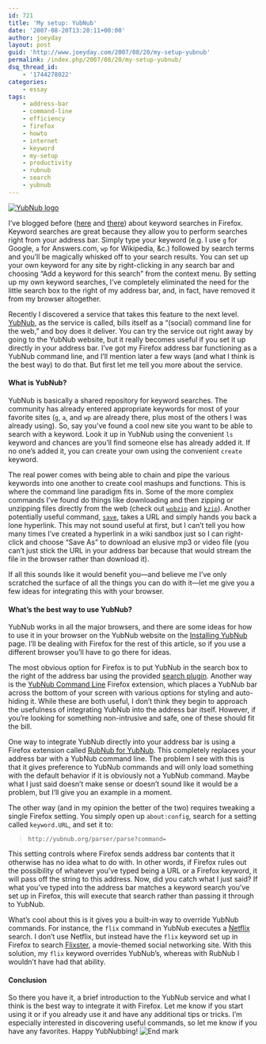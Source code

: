 ```yaml
---
id: 721
title: 'My setup: YubNub'
date: '2007-08-20T13:20:11+00:00'
author: joeyday
layout: post
guid: 'http://www.joeyday.com/2007/08/20/my-setup-yubnub'
permalink: /index.php/2007/08/20/my-setup-yubnub/
dsq_thread_id:
    - '1744278022'
categories:
    - essay
tags:
    - address-bar
    - command-line
    - efficiency
    - firefox
    - howto
    - internet
    - keyword
    - my-setup
    - productivity
    - rubnub
    - search
    - yubnub
---
```


[![YubNub logo](/wp-content/uploads/2007/08/yubnub.png)](http://www.yubnub.org "YubNub logo")

I’ve blogged before ([here](/2003/11/20/firebirds-smart-address-bar#more-31) and [there](/2003/12/10/ditch-your-google-toolbar)) about keyword searches in Firefox. Keyword searches are great because they allow you to perform searches right from your address bar. Simply type your keyword (e.g. I use `g` for Google, `a` for Answers.com, `wp` for Wikipedia, &amp;c.) followed by search terms and you’ll be magically whisked off to your search results. You can set up your own keyword for any site by right-clicking in any search bar and choosing “Add a keyword for this search” from the context menu. By setting up my own keyword searches, I’ve completely eliminated the need for the little search box to the right of my address bar, and, in fact, have removed it from my browser altogether.

Recently I discovered a service that takes this feature to the next level. [YubNub](http://www.yubnub.org), as the service is called, bills itself as a “(social) command line for the web,” and boy does it deliver. You can try the service out right away by going to the YubNub website, but it really becomes useful if you set it up directly in your address bar. I’ve got my Firefox address bar functioning as a YubNub command line, and I’ll mention later a few ways (and what I think is the best way) to do that. But first let me tell you more about the service.

#### What is YubNub?

YubNub is basically a shared repository for keyword searches. The community has already entered appropriate keywords for most of your favorite sites (`g`, `a`, and `wp` are already there, plus most of the others I was already using). So, say you’ve found a cool new site you want to be able to search with a keyword. Look it up in YubNub using the convenient `ls` keyword and chances are you’ll find someone else has already added it. If no one’s added it, you can create your own using the convenient `create` keyword.

The real power comes with being able to chain and pipe the various keywords into one another to create cool mashups and functions. This is where the command line paradigm fits in. Some of the more complex commands I’ve found do things like downloading and then zipping or unzipping files directly from the web (check out [`wobzip`](http://yubnub.org/kernel/man?args=wobzip) and [`kzip`](http://yubnub.org/kernel/man?args=wobzip)). Another potentially useful command, [`save`](http://yubnub.org/kernel/man?args=save), takes a URL and simply hands you back a lone hyperlink. This may not sound useful at first, but I can’t tell you how many times I’ve created a hyperlink in a wiki sandbox just so I can right-click and choose “Save As” to download an elusive mp3 or video file (you can’t just stick the URL in your address bar because that would stream the file in the browser rather than download it).

If all this sounds like it would benefit you—and believe me I’ve only scratched the surface of all the things you can do with it—let me give you a few ideas for integrating this with your browser.

#### What’s the best way to use YubNub?

YubNub works in all the major browsers, and there are some ideas for how to use it in your browser on the YubNub website on the [Installing YubNub](http://yubnub.org/documentation/describe_installation) page. I’ll be dealing with Firefox for the rest of this article, so if you use a different browser you’ll have to go there for ideas.

The most obvious option for Firefox is to put YubNub in the search box to the right of the address bar using the provided [search plugin](http://yubnub.blogspot.com/2005/10/installing-yubnub-in-firefox-detailed.html). Another way is the [YubNub Command Line](http://yubnubcommandline.mozdev.org/) Firefox extension, which places a YubNub bar across the bottom of your screen with various options for styling and auto-hiding it. While these are both useful, I don’t think they begin to approach the usefulness of integrating YubNub into the address bar itself. However, if you’re looking for something non-intrusive and safe, one of these should fit the bill.

One way to integrate YubNub directly into your address bar is using a Firefox extension called [RubNub for YubNub](http://rubnub.org/). This completely replaces your address bar with a YubNub command line. The problem I see with this is that it gives preference to YubNub commands and will only load something with the default behavior if it is obviously not a YubNub command. Maybe what I just said doesn’t make sense or doesn’t sound like it would be a problem, but I’ll give you an example in a moment.

The other way (and in my opinion the better of the two) requires tweaking a single Firefox setting. You simply open up `about:config`, search for a setting called `keyword.URL`, and set it to:

> `http://yubnub.org/parser/parse?command=`

This setting controls where Firefox sends address bar contents that it otherwise has no idea what to do with. In other words, if Firefox rules out the possibility of whatever you’ve typed being a URL or a Firefox keyword, it will pass off the string to this address. Now, did you catch what I just said? If what you’ve typed into the address bar matches a keyword search you’ve set up in Firefox, this will execute that search rather than passing it through to YubNub.

What’s cool about this is it gives you a built-in way to override YubNub commands. For instance, the `flix` command in YubNub executes a [Netflix](http://www.netflix.com) search. I don’t use Netflix, but instead have the `flix` keyword set up in Firefox to search [Flixster](http://www.flixster.com), a movie-themed social networking site. With this solution, my `flix` keyword overrides YubNub’s, whereas with RubNub I wouldn’t have had that ability.

#### Conclusion

So there you have it, a brief introduction to the YubNub service and what I think is the best way to integrate it with Firefox. Let me know if you start using it or if you already use it and have any additional tips or tricks. I’m especially interested in discovering useful commands, so let me know if you have any favorites. Happy YubNubbing! ![End mark](http://joeyday.com/wp-content/uploads/2009/08/endmark.png "End mark")